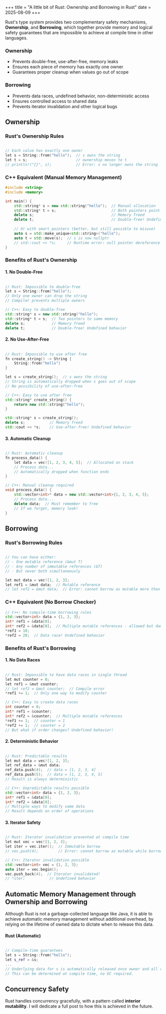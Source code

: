 +++
title = "A little bit of Rust: Ownership and Borrowing in Rust"
date = 2025-08-09
+++

Rust's type system provides two complementary safety mechanisms, **Ownership**, and **Borrowing**, which together provide memory and logical safety guarantees that are impossible to achieve at compile time in other languages.

### Ownership
- Prevents double-free, use-after-free, memory leaks
- Ensures each piece of memory has exactly one owner
- Guarantees proper cleanup when values go out of scope

### Borrowing
- Prevents data races, undefined behavior, non-deterministic access
- Ensures controlled access to shared data
- Prevents iterator invalidation and other logical bugs

## Ownership

### Rust's Ownership Rules
```cpp

// Each value has exactly one owner
let s = String::from("hello");  // s owns the string
let t = s;                      // ownership moves to t
// println!("{}", s);           // Error: s no longer owns the string
```

### C++ Equivalent (Manual Memory Management)
```cpp
#include <string>
#include <memory>

int main() {
    std::string* s = new std::string("hello");  // Manual allocation
    std::string* t = s;                         // Both pointers point to same memory
    delete s;                                   // Memory freed
    delete t;                                   // Double-free! Undefined behavior
    
    // Or with smart pointers (better, but still possible to misuse)
    auto s = std::make_unique<std::string>("hello");
    auto t = std::move(s);  // s is now nullptr
    // std::cout << *s;     // Runtime error: null pointer dereference
}
```

### Benefits of Rust's Ownership

#### 1. **No Double-Free**
```cpp

// Rust: Impossible to double-free
let s = String::from("hello");
// Only one owner can drop the string
// Compiler prevents multiple owners
```

```cpp
// C++: Easy to double-free
std::string* s = new std::string("hello");
std::string* t = s;  // Two pointers to same memory
delete s;            // Memory freed
delete t;            // Double-free! Undefined behavior
```

#### 2. **No Use-After-Free**
```cpp

// Rust: Impossible to use after free
fn create_string() -> String {
    String::from("hello")
}

let s = create_string();  // s owns the string
// String is automatically dropped when s goes out of scope
// No possibility of use-after-free
```

```cpp
// C++: Easy to use after free
std::string* create_string() {
    return new std::string("hello");
}

std::string* s = create_string();
delete s;           // Memory freed
std::cout << *s;    // Use-after-free! Undefined behavior
```

#### 3. **Automatic Cleanup**
```cpp

// Rust: Automatic cleanup
fn process_data() {
    let data = vec![1, 2, 3, 4, 5];  // Allocated on stack
    // Process data...
    // Automatically dropped when function ends
}
```

```cpp
// C++: Manual cleanup required
void process_data() {
    std::vector<int>* data = new std::vector<int>{1, 2, 3, 4, 5};
    // Process data...
    delete data;  // Must remember to free
    // If we forget, memory leak!
}
```

## Borrowing

### Rust's Borrowing Rules
```cpp

// You can have either:
// - One mutable reference (&mut T)
// - Any number of immutable references (&T)
// - But never both simultaneously

let mut data = vec![1, 2, 3];
let ref1 = &mut data;  // Mutable reference
// let ref2 = &mut data;  // Error: cannot borrow as mutable more than once
```

### C++ Equivalent (No Borrow Checker)
```cpp
// C++: No compile-time borrowing rules
std::vector<int> data = {1, 2, 3};
int* ref1 = &data[0];
int* ref2 = &data[0];  // Multiple mutable references - allowed but dangerous
*ref1 = 10;
*ref2 = 20;  // Data race! Undefined behavior
```

### Benefits of Rust's Borrowing

#### 1. **No Data Races**
```cpp

// Rust: Impossible to have data races in single thread
let mut counter = 0;
let ref1 = &mut counter;
// let ref2 = &mut counter;  // Compile error
*ref1 += 1;  // Only one way to modify counter
```

```cpp
// C++: Easy to create data races
int counter = 0;
int* ref1 = &counter;
int* ref2 = &counter;  // Multiple mutable references
*ref1 += 1;  // counter = 1
*ref2 += 1;  // counter = 2
// But what if order changes? Undefined behavior!
```

#### 2. **Deterministic Behavior**
```cpp

// Rust: Predictable results
let mut data = vec![1, 2, 3];
let ref_data = &mut data;
ref_data.push(4);  // data = [1, 2, 3, 4]
ref_data.push(5);  // data = [1, 2, 3, 4, 5]
// Result is always deterministic
```

```cpp
// C++: Unpredictable results possible
std::vector<int> data = {1, 2, 3};
int* ref1 = &data[0];
int* ref2 = &data[0];
// Multiple ways to modify same data
// Result depends on order of operations
```

#### 3. **Iterator Safety**
```cpp

// Rust: Iterator invalidation prevented at compile time
let mut vec = vec![1, 2, 3];
let iter = vec.iter();  // Immutable borrow
// vec.push(4);         // Error: cannot borrow as mutable while borrowed as immutable
```

```cpp
// C++: Iterator invalidation possible
std::vector<int> vec = {1, 2, 3};
auto iter = vec.begin();
vec.push_back(4);  // Iterator invalidated!
// *iter;           // Undefined behavior
```

## Automatic Memory Management through Ownership and Borrowing

Although Rust is not a garbage-collected language like Java, it is able to achieve automatic memory management without additional overhead, by relying on the lifetime of owned data to dictate when to release this data.

#### Rust (Automatic)
```cpp

// Compile-time guarantees
let s = String::from("hello");
let s_ref = &s;
...
// Underlying data for s is automatically released once owner and all references are out of scope.
// This can be determined at compile time, no GC required.
```

## Concurrency Safety

Rust handles concurrency gracefully, with a pattern called **interior mutability**. I will dedicate a full post to how this is achieved in the future.